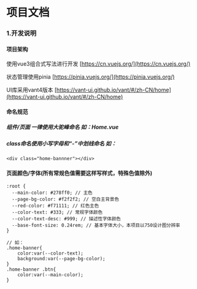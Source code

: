 # 项目文档

### 1.开发说明

#### 项目架构

使用vue3组合式写法进行开发 [https://cn.vuejs.org/](https://cn.vuejs.org/)

状态管理使用pinia [https://pinia.vuejs.org/](https://pinia.vuejs.org/)

UI库采用vant4版本 [https://vant-ui.github.io/vant/#/zh-CN/home](https://vant-ui.github.io/vant/#/zh-CN/home)

#### 命名规范

##### 组件/页面 一律使用大驼峰命名 如：Home.vue

##### class命名使用小写字母和“-”中划线命名  如：
```
<div class="home-bannner"></div>
```

#### 页面颜色/字体(所有常规色值需要这样写样式，特殊色值除外)
```
:root {
  --main-color: #278ff0; // 主色
  --page-bg-color: #f2f2f2; // 空白主背景色
  --red-color: #f71111; // 红色主色
  --color-text: #333; // 常规字体颜色
  --color-text-desc: #999; // 描述性字体颜色
  --base-font-size: 0.24rem; // 基本字体大小，本项目以750设计图分辨率
}

// 如：
.home-banner{
	color:var(--color-text);
	background:var(--page-bg-color);
}
.home-banner .btn{
	color:var(--main-color);
}
```
